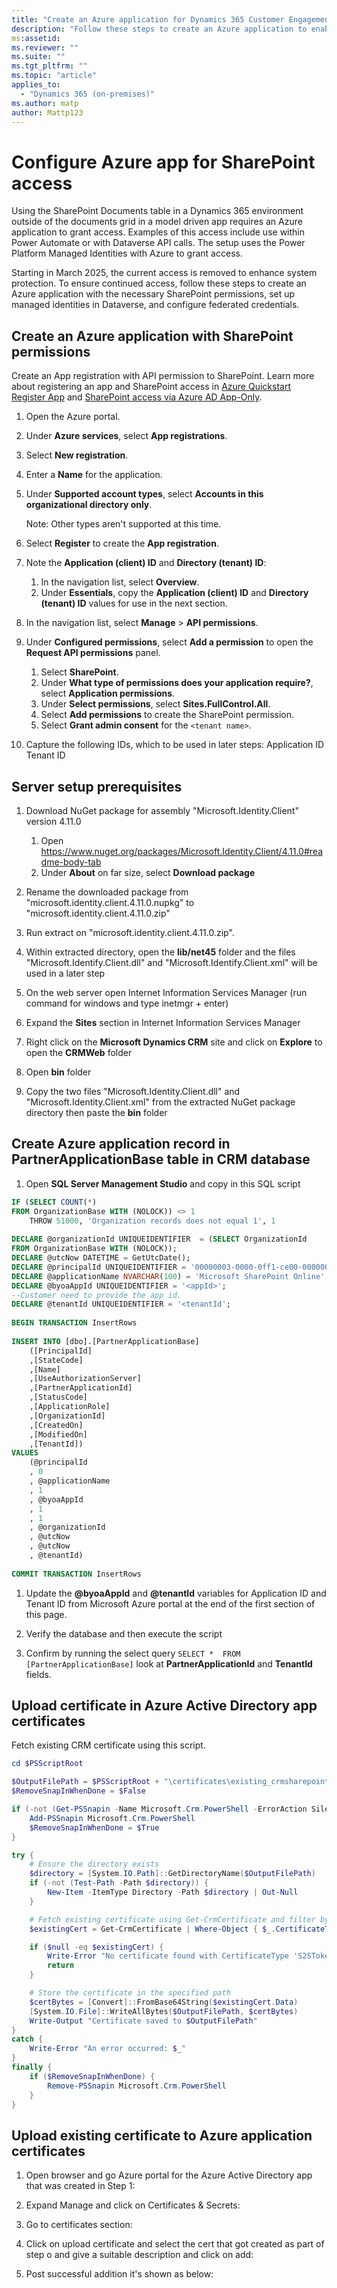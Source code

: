 ```yaml
---
title: "Create an Azure application for Dynamics 365 Customer Engagement with SharePoint permissions (on-premises)"
description: "Follow these steps to create an Azure application to enable integration between Dynamics 365 Customer Engagement (on-premises) and SharePoint Online."
ms:assetid: 
ms.reviewer: ""
ms.suite: ""
ms.tgt_pltfrm: ""
ms.topic: "article"
applies_to: 
  - "Dynamics 365 (on-premises)"
ms.author: matp
author: Mattp123
---
```


# Configure Azure app for SharePoint access

Using the SharePoint Documents table in a Dynamics 365 environment outside of the documents grid in a model driven app requires an Azure application to grant access. Examples of this access include use within Power Automate or with Dataverse API calls. The setup uses the Power Platform Managed Identities with Azure to grant access.

Starting in March 2025, the current access is removed to enhance system protection. To ensure continued access, follow these steps to create an Azure application with the necessary SharePoint permissions, set up managed identities in Dataverse, and configure federated credentials.

## Create an Azure application with SharePoint permissions 

Create an App registration with API permission to SharePoint. Learn more about registering an app and SharePoint access in [Azure Quickstart Register App](https://learn.microsoft.com/entra/identity-platform/quickstart-register-app?tabs=certificate) and [SharePoint access via Azure AD App-Only](https://learn.microsoft.com/en-us/sharepoint/dev/solution-guidance/security-apponly-azuread). 

1. Open the Azure portal.

1. Under **Azure services**, select **App registrations**. 

1. Select **New registration**. 

1. Enter a **Name** for the application. 

1. Under **Supported account types**, select **Accounts in this organizational directory only**. 

   Note: Other types aren't supported at this time. 

1. Select **Register** to create the **App registration**. 

1. Note the **Application (client) ID** and **Directory (tenant) ID**: 
   1. In the navigation list, select **Overview**. 
   1. Under **Essentials**, copy the **Application (client) ID** and **Directory (tenant) ID** values for use in the next section. 

1. In the navigation list, select **Manage** > **API permissions**. 

1. Under **Configured permissions**, select **Add a permission** to open the **Request API permissions** panel. 
   1. Select **SharePoint**. 
   1. Under **What type of permissions does your application require?**, select **Application permissions**. 
   1. Under **Select permissions**, select **Sites.FullControl.All**. 
   1. Select **Add permissions** to create the SharePoint permission. 
   1. Select **Grant admin consent** for the `<tenant name>`. 

1. Capture the following IDs, which to be used in later steps: 
   Application ID  
   Tenant ID 

## Server setup prerequisites 

1. Download NuGet package for assembly "Microsoft.Identity.Client" version 4.11.0
   1. Open https://www.nuget.org/packages/Microsoft.Identity.Client/4.11.0#readme-body-tab
   1. Under **About** on far size, select **Download package**

1. Rename the downloaded package from "microsoft.identity.client.4.11.0.nupkg" to "microsoft.identity.client.4.11.0.zip"

1. Run extract on "microsoft.identity.client.4.11.0.zip".

1. Within extracted directory, open the **lib/net45** folder and the files "Microsoft.Identify.Client.dll" and "Microsoft.Identify.Client.xml" will be used in a later step

1. On the web server open Internet Information Services Manager (run command for windows and type inetmgr + enter)

1. Expand the **Sites** section in Internet Information Services Manager

1. Right click on the **Microsoft Dynamics CRM** site and click on **Explore** to open the **CRMWeb** folder

1. Open **bin** folder

1. Copy the two files "Microsoft.Identity.Client.dll" and "Microsoft.Identity.Client.xml" from the extracted NuGet package directory then paste the **bin** folder

## Create Azure application record in PartnerApplicationBase table in CRM database 

1. Open **SQL Server Management Studio** and copy in this SQL script

```SQL
IF (SELECT COUNT(*)
FROM OrganizationBase WITH (NOLOCK)) <> 1
	THROW 51000, 'Organization records does not equal 1', 1
 
DECLARE @organizationId UNIQUEIDENTIFIER  = (SELECT OrganizationId
FROM OrganizationBase WITH (NOLOCK));
DECLARE @utcNow DATETIME = GetUtcDate();
DECLARE @principalId UNIQUEIDENTIFIER = '00000003-0000-0ff1-ce00-000000000000';
DECLARE @applicationName NVARCHAR(100) = 'Microsoft SharePoint Online';
DECLARE @byoaAppId UNIQUEIDENTIFIER = '<appId>';
--Customer need to provide the app id.
DECLARE @tenantId UNIQUEIDENTIFIER = '<tenantId';
 
BEGIN TRANSACTION InsertRows
 
INSERT INTO [dbo].[PartnerApplicationBase]
	([PrincipalId]
	,[StateCode]
	,[Name]
	,[UseAuthorizationServer]
	,[PartnerApplicationId]
	,[StatusCode]
	,[ApplicationRole]
	,[OrganizationId]
	,[CreatedOn]
	,[ModifiedOn]
	,[TenantId])
VALUES
	(@principalId
	, 0
	, @applicationName
	, 1
	, @byoaAppId
	, 1
	, 1
	, @organizationId
	, @utcNow
	, @utcNow
	, @tenantId)
 
COMMIT TRANSACTION InsertRows
```
1. Update the **@byoaAppId** and **@tenantId** variables for Application ID and Tenant ID from Microsoft Azure portal at the end of the first section of this page.

1. Verify the database and then execute the script 

1. Confirm by running the select query `SELECT *  FROM [PartnerApplicationBase]` look at **PartnerApplicationId** and **TenantId** fields.

## Upload certificate in Azure Active Directory app certificates 

Fetch existing CRM certificate using this script.

```PowerShell
cd $PSScriptRoot 

$OutputFilePath = $PSScriptRoot + "\certificates\existing_crmsharepoints2s.cer" 
$RemoveSnapInWhenDone = $False 

if (-not (Get-PSSnapin -Name Microsoft.Crm.PowerShell -ErrorAction SilentlyContinue)) { 
    Add-PSSnapin Microsoft.Crm.PowerShell 
    $RemoveSnapInWhenDone = $True 
} 

try { 
    # Ensure the directory exists 
    $directory = [System.IO.Path]::GetDirectoryName($OutputFilePath) 
    if (-not (Test-Path -Path $directory)) { 
        New-Item -ItemType Directory -Path $directory | Out-Null 
    }

    # Fetch existing certificate using Get-CrmCertificate and filter by CertificateType 
    $existingCert = Get-CrmCertificate | Where-Object { $_.CertificateType -eq "S2STokenIssuer" } 

    if ($null -eq $existingCert) { 
        Write-Error "No certificate found with CertificateType 'S2STokenIssuer'." 
        return 
    } 

    # Store the certificate in the specified path 
    $certBytes = [Convert]::FromBase64String($existingCert.Data) 
    [System.IO.File]::WriteAllBytes($OutputFilePath, $certBytes) 
    Write-Output "Certificate saved to $OutputFilePath" 
} 
catch { 
    Write-Error "An error occurred: $_" 
} 
finally { 
    if ($RemoveSnapInWhenDone) { 
        Remove-PSSnapin Microsoft.Crm.PowerShell 
    } 
} 
```

## Upload existing certificate to Azure application certificates 

1. Open browser and go Azure portal for the Azure Active Directory app that was created in Step 1: 

1. Expand Manage and click on Certificates & Secrets:

1. Go to certificates section:

1. Click on upload certificate and select the cert that got created as part of step o and give a suitable description and click on add:

1. Post successful addition it's shown as below: 
